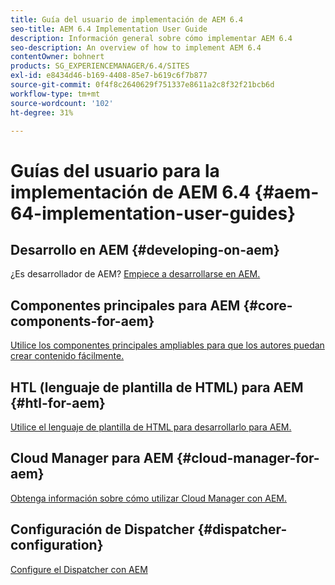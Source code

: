 ```yaml
---
title: Guía del usuario de implementación de AEM 6.4
seo-title: AEM 6.4 Implementation User Guide
description: Información general sobre cómo implementar AEM 6.4
seo-description: An overview of how to implement AEM 6.4
contentOwner: bohnert
products: SG_EXPERIENCEMANAGER/6.4/SITES
exl-id: e8434d46-b169-4408-85e7-b619c6f7b877
source-git-commit: 0f4f8c2640629f751337e8611a2c8f32f21bcb6d
workflow-type: tm+mt
source-wordcount: '102'
ht-degree: 31%

---
```


# Guías del usuario para la implementación de AEM 6.4 {#aem-64-implementation-user-guides}

## Desarrollo en AEM {#developing-on-aem}

¿Es desarrollador de AEM? [Empiece a desarrollarse en AEM.](/help/sites-developing/home.md)

## Componentes principales para AEM {#core-components-for-aem}

[Utilice los componentes principales ampliables para que los autores puedan crear contenido fácilmente.](https://experienceleague.adobe.com/docs/experience-manager-core-components/using/introduction.html?lang=es)

## HTL (lenguaje de plantilla de HTML) para AEM {#htl-for-aem}

[Utilice el lenguaje de plantilla de HTML para desarrollarlo para AEM.](https://experienceleague.adobe.com/docs/experience-manager-htl/using/overview.html?lang=es)

## Cloud Manager para AEM {#cloud-manager-for-aem}

[Obtenga información sobre cómo utilizar Cloud Manager con AEM.](https://experienceleague.adobe.com/docs/experience-manager-cloud-manager/using/introduction-to-cloud-manager.html?lang=en)

## Configuración de Dispatcher {#dispatcher-configuration}

[Configure el Dispatcher con AEM](https://experienceleague.adobe.com/docs/experience-manager-dispatcher/using/dispatcher.html?lang=es)
